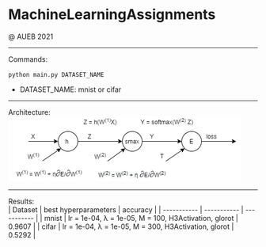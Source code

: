 # MachineLearningAssignments
@ AUEB 2021 <br>
***
Commands:
```console
python main.py DATASET_NAME
```
- DATASET_NAME: mnist or cifar
***
Architecture:  <br>
![](back.png)
***
Results: <br>
| Dataset      | best hyperparameters | accuracy |
| ----------- | ----------- | ----------- |
| mnist      | lr = 1e-04, λ = 1e-05, Μ = 100, H3Activation, glorot | 0.9607 |
| cifar   | lr = 1e-04, λ = 1e-05, Μ = 300, H3Activation, glorot | 0.5292 |
